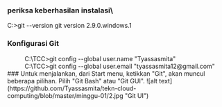 ### periksa keberhasilan instalasi\
  C:\>git --version 
  git version 2.9.0.windows.1
### Konfigurasi Git 
 <dd> C:\TCC>git config --global user.name "Tyassasmita" </dd>
 <dd> C:\TCC>git config --global user.email "tyassasmita12@gmail.com" </dd>
### Untuk menjalankan, dari Start menu, ketikkan "Git", akan muncul beberapa pilihan. Pilih "Git Bash" atau "Git GUI".
![alt text](https://github.com/Tyassasmita/tekn-cloud-computing/blob/master/minggu-01/2.jpg "Git UI")
